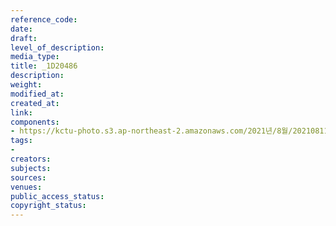 ```yaml
---
reference_code: 
date: 
draft: 
level_of_description: 
media_type: 
title: _1D20486
description: 
weight: 
modified_at: 
created_at: 
link: 
components:
- https://kctu-photo.s3.ap-northeast-2.amazonaws.com/2021년/8월/20210811_양경수+위원장+영장실질심사에+대한+민주노총+입장발표+기자회견/_1D20486.jpg
tags:
- 
creators: 
subjects: 
sources: 
venues: 
public_access_status: 
copyright_status: 
---
```

